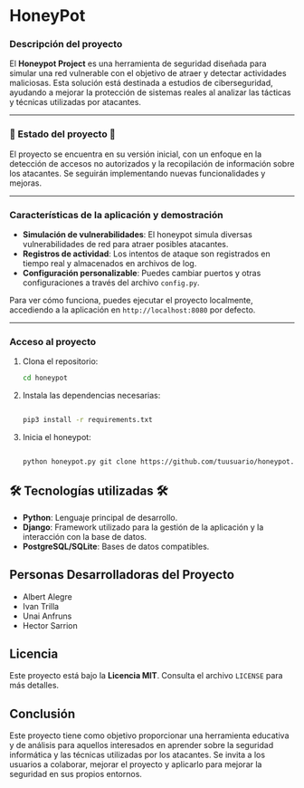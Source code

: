 # HoneyPot


### Descripción del proyecto

El **Honeypot Project** es una herramienta de seguridad diseñada para simular una red vulnerable con el objetivo de atraer y detectar actividades maliciosas. Esta solución está destinada a estudios de ciberseguridad, ayudando a mejorar la protección de sistemas reales al analizar las tácticas y técnicas utilizadas por atacantes.

---

### :construction: Estado del proyecto :construction:

El proyecto se encuentra en su versión inicial, con un enfoque en la detección de accesos no autorizados y la recopilación de información sobre los atacantes. Se seguirán implementando nuevas funcionalidades y mejoras.

---

### Características de la aplicación y demostración

- **Simulación de vulnerabilidades**: El honeypot simula diversas vulnerabilidades de red para atraer posibles atacantes.
- **Registros de actividad**: Los intentos de ataque son registrados en tiempo real y almacenados en archivos de log.
- **Configuración personalizable**: Puedes cambiar puertos y otras configuraciones a través del archivo `config.py`.
  
Para ver cómo funciona, puedes ejecutar el proyecto localmente, accediendo a la aplicación en `http://localhost:8080` por defecto.

---

### Acceso al proyecto

1. Clona el repositorio:

   ```bash
   cd honeypot

2. Instala las dependencias necesarias:

    ```bash

    pip3 install -r requirements.txt
3. Inicia el honeypot:

    ```bash

    python honeypot.py git clone https://github.com/tuusuario/honeypot.git

## 🛠️ Tecnologías utilizadas 🛠️

-  **Python**: Lenguaje principal de desarrollo.
- **Django**: Framework utilizado para la gestión de la aplicación y la interacción con la base de datos.
- **PostgreSQL/SQLite**: Bases de datos compatibles.

## Personas Desarrolladoras del Proyecto

- Albert Alegre
- Ivan Trilla
- Unai Anfruns
- Hector Sarrion

## Licencia

Este proyecto está bajo la **Licencia MIT**. Consulta el archivo `LICENSE` para más detalles.

## Conclusión

Este proyecto tiene como objetivo proporcionar una herramienta educativa y de análisis para aquellos interesados en aprender sobre la seguridad informática y las técnicas utilizadas por los atacantes. Se invita a los usuarios a colaborar, mejorar el proyecto y aplicarlo para mejorar la seguridad en sus propios entornos.





